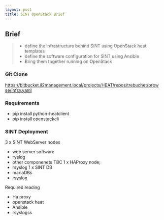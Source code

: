 ```yaml
---
layout: post
title: SINT OpenStack Brief
---
```


## Brief

> - define the infrastructure behind SINT using OpenStack heat templates
>  - define the software configuration for SINT using Ansible
>  - Bring them together running on OpenStack

### Git Clone

https://bitbucket.il2management.local/projects/HEAT/repos/trebuchet/browse/infra.yaml

### Requirements

- pip install python-heatclient
- pip install openstackcli


### SINT Deployment

3 x SINT WebServer nodes
  - web server software
  - ryslog
  - other componenets TBC
1 x HAProxy node;
  - rsyslog
1 x SINT DB
  - mariaDBs
  - rsyslog

  Required reading
  - Ha proxy
  - openstack heat
  - Ansible
  - rsyslogss
